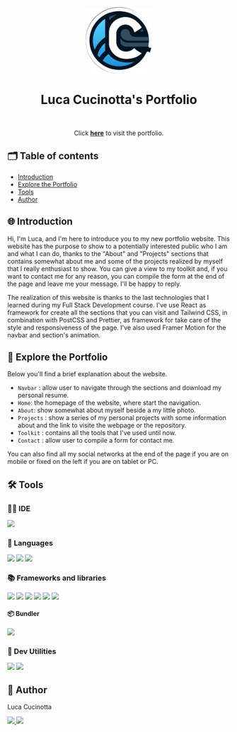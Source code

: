 <div align="center"><img src="/src/assets/img/logo.jpg" width="150px"></div>
<h1 align="center">Luca Cucinotta's Portfolio</h1>
<br>
<p align="center">Click <a href="https://flickpicks-hub.vercel.app"><strong>here</strong></a> to visit the portfolio.
</p>

## 🗂️ Table of contents

- [Introduction](#introduction)
- [Explore the Portfolio](#explore-the-portfolio)
- [Tools](#tools)
- [Author](#author)

## 🌐 Introduction

Hi, I'm Luca, and I'm here to introduce you to my new portfolio website. This website has the purpose to show to a potentially interested public who I am and what I can do, thanks to the "About" and "Projects" sections that contains somewhat about me and some of the projects realized by myself that I really enthusiast to show.
You can give a view to my toolkit and, if you want to contact me for any reason, you can compile the form at the end of the page and leave me your message. I'll be happy to reply.

The realization of this website is thanks to the last technologies that I learned during my Full Stack Development course. I've use React as framework for create all the sections that you can visit and Tailwind CSS, in combination with PostCSS and Prettier, as framework for take care of the style and responsiveness of the page. I've also used Framer Motion for the navbar and section's animation.

## 📑 Explore the Portfolio

Below you'll find a brief explanation about the website.

- `Navbar` : allow user to navigate through the sections and download my personal resume.
- `Home`: the homepage of the website, where start the navigation.
- `About`: show somewhat about myself beside a my little photo.
- `Projects` : show a series of my personal projects with some information about and the link to visite the webpage or the repository.
- `Toolkit` : contains all the tools that I've used until now.
- `Contact` : allow user to compile a form for contact me.

You can also find all my social networks at the end of the page if you are on mobile or fixed on the left if you are on tablet or PC.

## 🛠️ Tools

### 🧑‍💻 IDE

<p align="left">
  <img src="https://img.shields.io/badge/VSCode-0078D4?style=for-the-badge&logo=visual%20studio%20code&logoColor=white"/>
</p>

### 🧩 Languages

<p align="left">
  <img src="https://img.shields.io/badge/JavaScript-323330?style=for-the-badge&logo=javascript&logoColor=F7DF1E"/>
  <img src=" https://img.shields.io/badge/HTML5-E34F26.svg?style=for-the-badge&logo=HTML5&logoColor=white"/>
  <img src="https://img.shields.io/badge/CSS3-1572B6.svg?style=for-the-badge&logo=CSS3&logoColor=white">
 
</p>

### 📚 Frameworks and libraries

<p align="left">  
  <img src="https://img.shields.io/badge/React-20232A?style=for-the-badge&logo=react&logoColor=61DAFB"/>
  <img src="https://img.shields.io/badge/Redux-593D88?style=for-the-badge&logo=redux&logoColor=white"/>
  <img src="https://img.shields.io/badge/Tailwind%20CSS-06B6D4.svg?style=for-the-badge&logo=Tailwind-CSS&logoColor=white">
  <img src="https://img.shields.io/badge/PostCSS-DD3A0A.svg?style=for-the-badge&logo=PostCSS&logoColor=white">
  <img src="https://img.shields.io/badge/Prettier-F7B93E.svg?style=for-the-badge&logo=Prettier&logoColor=black">
  <img src="https://img.shields.io/badge/Framer-0055FF.svg?style=for-the-badge&logo=Framer&logoColor=white">
</p>

#### 📦 Bundler

<p align="left">
  <img src="https://img.shields.io/badge/Vite-B73BFE?style=for-the-badge&logo=vite&logoColor=FFD62E"/>
</p>

### 🔧 Dev Utilities

<p align="left">
  <img src="https://img.shields.io/badge/Git-F05032.svg?style=for-the-badge&logo=Git&logoColor=white"/>
  <img src="https://img.shields.io/badge/Markdown-000000.svg?style=for-the-badge&logo=Markdown&logoColor=white"/>
</p>

## 👤 Author

Luca Cucinotta

<p align="left">
  <a href="https://github.com/lucacucinotta">
    <img src="https://img.shields.io/badge/GitHub-100000?style=for-the-badge&logo=github&logoColor=white"/>
  </a>
  <a href="https://www.linkedin.com/in/lucacucinotta">
    <img src="https://img.shields.io/badge/LinkedIn-0077B5?style=for-the-badge&logo=linkedin&logoColor=white"/>
  </a>
</p>
